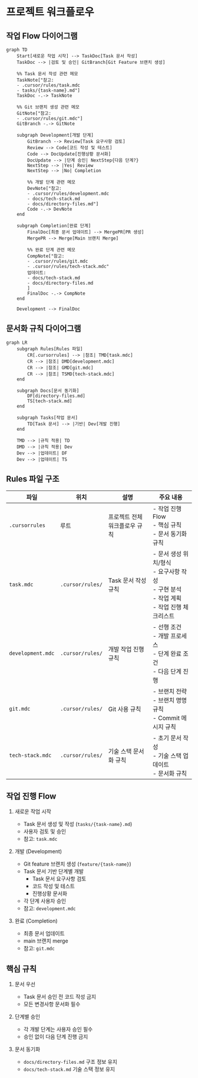 # 프로젝트 워크플로우

## 작업 Flow 다이어그램

```mermaid
graph TD
    Start[새로운 작업 시작] --> TaskDoc[Task 문서 작성]
    TaskDoc --> |검토 및 승인| GitBranch[Git Feature 브랜치 생성]

    %% Task 문서 작성 관련 메모
    TaskNote["참고:
    - .cursor/rules/task.mdc
    - tasks/{task-name}.md"]
    TaskDoc -.-> TaskNote

    %% Git 브랜치 생성 관련 메모
    GitNote["참고:
    - .cursor/rules/git.mdc"]
    GitBranch -.-> GitNote

    subgraph Development[개발 단계]
        GitBranch --> Review[Task 요구사항 검토]
        Review --> Code[코드 작성 및 테스트]
        Code --> DocUpdate[진행상황 문서화]
        DocUpdate --> |단계 승인| NextStep{다음 단계?}
        NextStep --> |Yes| Review
        NextStep --> |No| Completion

        %% 개발 단계 관련 메모
        DevNote["참고:
        - .cursor/rules/development.mdc
        - docs/tech-stack.md
        - docs/directory-files.md"]
        Code -.-> DevNote
    end

    subgraph Completion[완료 단계]
        FinalDoc[최종 문서 업데이트] --> MergePR[PR 생성]
        MergePR --> Merge[Main 브랜치 Merge]

        %% 완료 단계 관련 메모
        CompNote["참고:
        - .cursor/rules/git.mdc
        - .cursor/rules/tech-stack.mdc"
        업데이트:
        - docs/tech-stack.md
        - docs/directory-files.md
        ]
        FinalDoc -.-> CompNote
    end

    Development --> FinalDoc
```

## 문서화 규칙 다이어그램

```mermaid
graph LR
    subgraph Rules[Rules 파일]
        CR[.cursorrules] --> |참조| TMD[task.mdc]
        CR --> |참조| DMD[development.mdc]
        CR --> |참조| GMD[git.mdc]
        CR --> |참조| TSMD[tech-stack.mdc]
    end

    subgraph Docs[문서 동기화]
        DF[directory-files.md]
        TS[tech-stack.md]
    end

    subgraph Tasks[작업 문서]
        TD[Task 문서] --> |기반| Dev[개발 진행]
    end

    TMD --> |규칙 적용| TD
    DMD --> |규칙 적용| Dev
    Dev --> |업데이트| DF
    Dev --> |업데이트| TS
```

## Rules 파일 구조

| 파일              | 위치             | 설명                          | 주요 내용                                                                                        |
| ----------------- | ---------------- | ----------------------------- | ------------------------------------------------------------------------------------------------ |
| `.cursorrules`    | 루트             | 프로젝트 전체 워크플로우 규칙 | - 작업 진행 Flow<br>- 핵심 규칙<br>- 문서 동기화 규칙                                            |
| `task.mdc`        | `.cursor/rules/` | Task 문서 작성 규칙           | - 문서 생성 위치/형식<br>- 요구사항 작성<br>- 구현 분석<br>- 작업 계획<br>- 작업 진행 체크리스트 |
| `development.mdc` | `.cursor/rules/` | 개발 작업 진행 규칙           | - 선행 조건<br>- 개발 프로세스<br>- 단계 완료 조건<br>- 다음 단계 진행                           |
| `git.mdc`         | `.cursor/rules/` | Git 사용 규칙                 | - 브랜치 전략<br>- 브랜치 명명 규칙<br>- Commit 메시지 규칙                                      |
| `tech-stack.mdc`  | `.cursor/rules/` | 기술 스택 문서화 규칙         | - 초기 문서 작성<br>- 기술 스택 업데이트<br>- 문서화 규칙                                        |

## 작업 진행 Flow

1. 새로운 작업 시작

   - Task 문서 생성 및 작성 (`tasks/{task-name}.md`)
   - 사용자 검토 및 승인
   - 참고: `task.mdc`

2. 개발 (Development)

   - Git feature 브랜치 생성 (`feature/{task-name}`)
   - Task 문서 기반 단계별 개발
     - Task 문서 요구사항 검토
     - 코드 작성 및 테스트
     - 진행상황 문서화
   - 각 단계 사용자 승인
   - 참고: `development.mdc`

3. 완료 (Completion)
   - 최종 문서 업데이트
   - main 브랜치 merge
   - 참고: `git.mdc`

## 핵심 규칙

1. 문서 우선

   - Task 문서 승인 전 코드 작성 금지
   - 모든 변경사항 문서화 필수

2. 단계별 승인

   - 각 개발 단계는 사용자 승인 필수
   - 승인 없이 다음 단계 진행 금지

3. 문서 동기화
   - `docs/directory-files.md` 구조 정보 유지
   - `docs/tech-stack.md` 기술 스택 정보 유지
